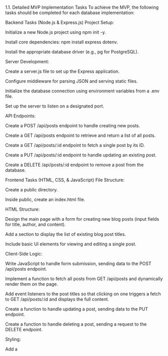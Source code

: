 1.1. Detailed MVP Implementation Tasks
To achieve the MVP, the following tasks should be completed for each database implementation:

Backend Tasks (Node.js & Express.js)
Project Setup:

Initialize a new Node.js project using npm init -y.

Install core dependencies: npm install express dotenv.

Install the appropriate database driver (e.g., pg for PostgreSQL).

Server Development:

Create a server.js file to set up the Express application.

Configure middleware for parsing JSON and serving static files.

Initialize the database connection using environment variables from a .env file.

Set up the server to listen on a designated port.

API Endpoints:

Create a POST /api/posts endpoint to handle creating new posts.

Create a GET /api/posts endpoint to retrieve and return a list of all posts.

Create a GET /api/posts/:id endpoint to fetch a single post by its ID.

Create a PUT /api/posts/:id endpoint to handle updating an existing post.

Create a DELETE /api/posts/:id endpoint to remove a post from the database.

Frontend Tasks (HTML, CSS, & JavaScript)
File Structure:

Create a public directory.

Inside public, create an index.html file.

HTML Structure:

Design the main page with a form for creating new blog posts (input fields for title, author, and content).

Add a section to display the list of existing blog post titles.

Include basic UI elements for viewing and editing a single post.

Client-Side Logic:

Write JavaScript to handle form submission, sending data to the POST /api/posts endpoint.

Implement a function to fetch all posts from GET /api/posts and dynamically render them on the page.

Add event listeners to the post titles so that clicking on one triggers a fetch to GET /api/posts/:id and displays the full content.

Create a function to handle updating a post, sending data to the PUT endpoint.

Create a function to handle deleting a post, sending a request to the DELETE endpoint.

Styling:

Add a <style> tag in the HTML file or use Tailwind classes to provide a clean and minimal UI.

2. General Implementation Steps (Common to All Databases)
Regardless of the database used, the initial setup will be the same.

Project Initialization: Create a new Node.js project directory and run npm init -y.

Install Express: Install the Express framework for building the web server: npm install express.

Environment Variables: Use the dotenv package to manage database connection strings: npm install dotenv.

Server Setup: Create a central server.js file with a basic Express server configuration, including middleware for handling JSON requests.

UI Files: Create a public directory to serve static HTML files for the UI. The UI will have a form to create/update posts and a list to view them.

3. Database-Specific Implementation Plans
Each version of the project will have its own set of dependencies and data modeling strategies.

A. PostgreSQL (Relational)
PostgreSQL is a powerful, traditional relational database. We will use a standard table to store our blog posts.

Dependencies:

pg (official Node.js client)

You may also consider an ORM like Sequelize for more complex projects, but for this MVP, the pg client is sufficient.

Data Modeling: A single posts table will be created.

CREATE TABLE posts (id SERIAL PRIMARY KEY, title VARCHAR(255), author VARCHAR(100), content TEXT);

Implementation Steps:

Install the pg package: npm install pg.

Configure a Client or Pool in your server.js file using your connection string.

Define API routes (/api/posts, /api/posts/:id) that use client.query() to perform CRUD operations with SQL statements.

The backend will handle all database interactions. The front end will send and receive JSON data.

B. MongoDB (Document)
MongoDB is a NoSQL document database, allowing for flexible, JSON-like data structures.

Dependencies:

mongoose (an object data modeling library for MongoDB)

Data Modeling: Data will be stored in a posts collection.

title, author, and content fields will be part of a single document.

Mongoose schemas will enforce a structure for the documents.

Implementation Steps:

Install the mongoose package: npm install mongoose.

Connect to your MongoDB database using mongoose.connect().

Define a Mongoose schema for the Post model.

Implement API routes that use Mongoose methods like Post.find(), Post.findById(), new Post().save(), Post.findByIdAndUpdate(), and Post.findByIdAndDelete() to interact with the database.

C. Apache Cassandra (Column-Family)
Cassandra is a distributed NoSQL database, optimized for high-write throughput and massive scale. Data modeling is query-driven.

Dependencies:

cassandra-driver (the official Node.js driver)

Data Modeling: A table in Cassandra is a denormalized view of the data. A simple posts_by_id table will be used.

A posts keyspace is first created.

CREATE TABLE posts_by_id (id UUID PRIMARY KEY, title TEXT, author TEXT, content TEXT, created_at TIMESTAMP);

Implementation Steps:

Install the cassandra-driver package: npm install cassandra-driver.

Connect to your Cassandra cluster using the Client object.

Implement API routes that use client.execute() with CQL (Cassandra Query Language) statements. This is similar to SQL but tailored for Cassandra's data model. You will use INSERT, SELECT, and DELETE queries.

Note that UPDATE operations are handled differently in Cassandra. You would typically perform a full row update.



